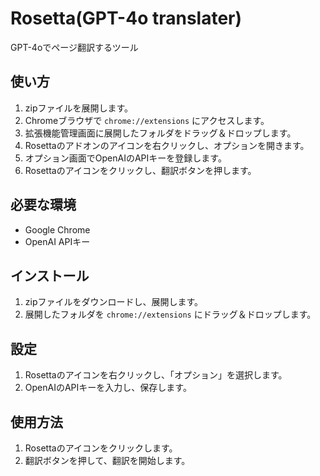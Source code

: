 # Rosetta(GPT-4o translater)

GPT-4oでページ翻訳するツール

## 使い方

1. zipファイルを展開します。
2. Chromeブラウザで `chrome://extensions` にアクセスします。
3. 拡張機能管理画面に展開したフォルダをドラッグ＆ドロップします。
4. Rosettaのアドオンのアイコンを右クリックし、オプションを開きます。
5. オプション画面でOpenAIのAPIキーを登録します。
6. Rosettaのアイコンをクリックし、翻訳ボタンを押します。

## 必要な環境

- Google Chrome
- OpenAI APIキー

## インストール

1. zipファイルをダウンロードし、展開します。
2. 展開したフォルダを `chrome://extensions` にドラッグ＆ドロップします。

## 設定

1. Rosettaのアイコンを右クリックし、「オプション」を選択します。
2. OpenAIのAPIキーを入力し、保存します。

## 使用方法

1. Rosettaのアイコンをクリックします。
2. 翻訳ボタンを押して、翻訳を開始します。